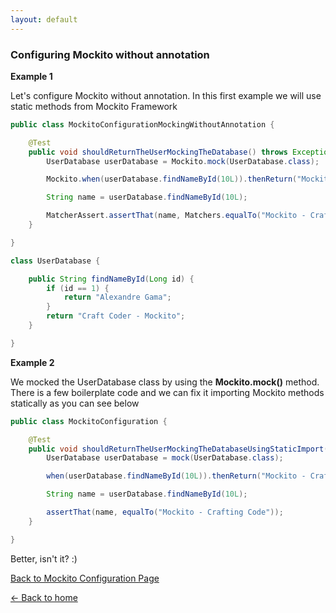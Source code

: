 ```yaml
---
layout: default
---
```


### Configuring Mockito without annotation

**Example 1**

Let's configure Mockito without annotation. In this first example we will use static methods from Mockito Framework

```java
public class MockitoConfigurationMockingWithoutAnnotation {

	@Test
	public void shouldReturnTheUserMockingTheDatabase() throws Exception {
		UserDatabase userDatabase = Mockito.mock(UserDatabase.class);

		Mockito.when(userDatabase.findNameById(10L)).thenReturn("Mockito - Crafting Code");

		String name = userDatabase.findNameById(10L);

		MatcherAssert.assertThat(name, Matchers.equalTo("Mockito - Crafting Code"));
	}

}

class UserDatabase {

	public String findNameById(Long id) {
		if (id == 1) {
			return "Alexandre Gama";
		}
		return "Craft Coder - Mockito";
	}

}

```

**Example 2**

We mocked the UserDatabase class by using the **Mockito.mock()** method. There is a few boilerplate code and we can fix it importing
Mockito methods statically as you can see below

```java
public class MockitoConfiguration {

	@Test
	public void shouldReturnTheUserMockingTheDatabaseUsingStaticImport() throws Exception {
		UserDatabase userDatabase = mock(UserDatabase.class);

		when(userDatabase.findNameById(10L)).thenReturn("Mockito - Crafting Code");

		String name = userDatabase.findNameById(10L);

		assertThat(name, equalTo("Mockito - Crafting Code"));
	}

}
```

Better, isn't it? :)

[Back to Mockito Configuration Page](configuring-mockito-with-and-without-annotation)

[<- Back to home](/)
